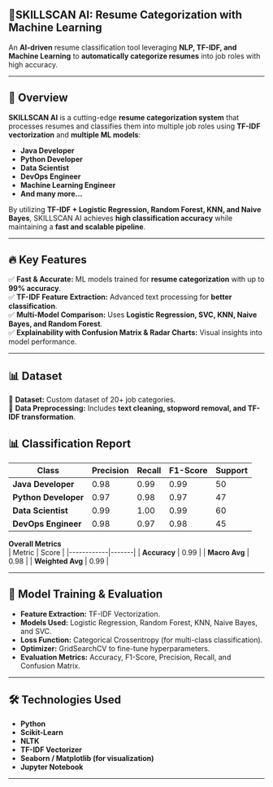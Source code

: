 ## 📄SKILLSCAN AI: Resume Categorization with Machine Learning  

An **AI-driven** resume classification tool leveraging **NLP, TF-IDF, and Machine Learning** to **automatically categorize resumes** into job roles with high accuracy.  

---

## 📌 Overview  
**SKILLSCAN AI** is a cutting-edge **resume categorization system** that processes resumes and classifies them into multiple job roles using **TF-IDF vectorization** and **multiple ML models**:  

- **Java Developer**  
- **Python Developer**  
- **Data Scientist**  
- **DevOps Engineer**  
- **Machine Learning Engineer**  
- **And many more...**  

By utilizing **TF-IDF + Logistic Regression, Random Forest, KNN, and Naive Bayes**, SKILLSCAN AI achieves **high classification accuracy** while maintaining a **fast and scalable pipeline**.  

---

## 🔥 Key Features  
✅ **Fast & Accurate:** ML models trained for **resume categorization** with up to **99% accuracy**.  
✅ **TF-IDF Feature Extraction:** Advanced text processing for **better classification**.  
✅ **Multi-Model Comparison:** Uses **Logistic Regression, SVC, KNN, Naive Bayes, and Random Forest**.  
✅ **Explainability with Confusion Matrix & Radar Charts:** Visual insights into model performance.  

---

## 📊 Dataset  
📌 **Dataset:** Custom dataset of 20+ job categories.  
📌 **Data Preprocessing:** Includes **text cleaning, stopword removal, and TF-IDF transformation**.  

## 📊 Classification Report  

| Class | Precision | Recall | F1-Score | Support |
|-------|-----------|--------|----------|---------|
| **Java Developer** | 0.98  | 0.99  | 0.99  | 50  |
| **Python Developer** | 0.97  | 0.98  | 0.97  | 47  |
| **Data Scientist** | 0.99  | 1.00  | 0.99  | 60  |
| **DevOps Engineer** | 0.98  | 0.97  | 0.98  | 45  |


**Overall Metrics**  
| Metric      | Score |
|------------|-------|
| **Accuracy**     | 0.99  |
| **Macro Avg**    | 0.98  |
| **Weighted Avg** | 0.99  |

---

## 📌 Model Training & Evaluation  

- **Feature Extraction:** TF-IDF Vectorization.  
- **Models Used:** Logistic Regression, Random Forest, KNN, Naive Bayes, and SVC.  
- **Loss Function:** Categorical Crossentropy (for multi-class classification).  
- **Optimizer:** GridSearchCV to fine-tune hyperparameters.  
- **Evaluation Metrics:** Accuracy, F1-Score, Precision, Recall, and Confusion Matrix.  

---

## 🛠 Technologies Used  

- **Python**  
- **Scikit-Learn**  
- **NLTK**  
- **TF-IDF Vectorizer**  
- **Seaborn / Matplotlib (for visualization)**  
- **Jupyter Notebook**  

---

 
